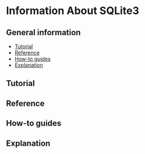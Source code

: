 # Information About SQLite3

## General information

- [Tutorial](https://docs.python.org/3/library/sqlite3.html#sqlite3-tutorial)
- [Reference](https://docs.python.org/3/library/sqlite3.html#sqlite3-reference)
- [How-to guides](https://docs.python.org/3/library/sqlite3.html#sqlite3-howtos)
- [Explanation](https://docs.python.org/3/library/sqlite3.html#sqlite3-explanation)

## Tutorial


## Reference


## How-to guides


## Explanation

